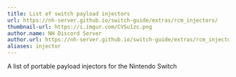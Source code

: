 ```yaml
---
title: List of switch payload injectors
url: https://nh-server.github.io/switch-guide/extras/rcm_injectors/
thumbnail-url: https://i.imgur.com/CVSu1zc.png
author.name: NH Discord Server
author.url: https://nh-server.github.io/switch-guide/extras/rcm_injectors/
aliases: injector
---
```


A list of portable payload injectors for the Nintendo Switch
